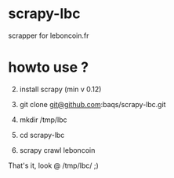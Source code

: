 scrapy-lbc
==========

scrapper for leboncoin.fr


howto use ?
===========

2. install scrapy (min v 0.12)

3. git clone git@github.com:baqs/scrapy-lbc.git

4. mkdir /tmp/lbc

5. cd scrapy-lbc

6. scrapy crawl leboncoin  

That's it, look @ /tmp/lbc/ ;)
